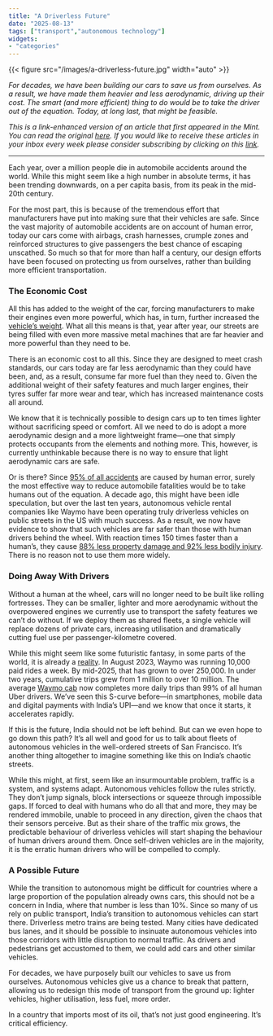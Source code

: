 ```yaml
---
title: "A Driverless Future"
date: "2025-08-13"
tags: ["transport","autonomous technology"]
widgets: 
- "categories"
---
```


{{< figure src="/images/a-driverless-future.jpg" width="auto" >}}

_For decades, we have been building our cars to save us from ourselves. As a result, we have made them heavier and less aerodynamic, driving up their cost. The smart (and more efficient) thing to do would be to take the driver out of the equation. Today, at long last, that might be feasible._

<!--more-->
_This is a link-enhanced version of an article that first appeared in the Mint. You can read the original [here](https://www.livemint.com/opinion/online-views/automobile-accident-fatalities-car-safety-features-self-driving-design-lightweight-vehicles-waymo-driverless-technology-11754923378249.html). If you would like to receive these articles in your inbox every week please consider subscribing by clicking on this [link](https://paragraph.xyz/@exmachina)._

---

Each year, over a million people die in automobile accidents around the world. While this might seem like a high number in absolute terms, it has been trending downwards, on a per capita basis, from its peak in the mid-20th century.

For the most part, this is because of the tremendous effort that manufacturers have put into making sure that their vehicles are safe. Since the vast majority of automobile accidents are on account of human error, today our cars come with airbags, crash harnesses, crumple zones and reinforced structures to give passengers the best chance of escaping unscathed. So much so that for more than half a century, our design efforts have been focused on protecting us from ourselves, rather than building more efficient transportation.

### The Economic Cost

All this has added to the weight of the car, forcing manufacturers to make their engines even more powerful, which has, in turn, further increased the [vehicle’s weight](https://austinvernon.site/blog/cheaptransportation.html?utm_source=substack&utm_medium=email). What all this means is that, year after year, our streets are being filled with even more massive metal machines that are far heavier and more powerful than they need to be.

There is an economic cost to all this. Since they are designed to meet crash standards, our cars today are far less aerodynamic than they could have been, and, as a result, consume far more fuel than they need to. Given the additional weight of their safety features and much larger engines, their tyres suffer far more wear and tear, which has increased maintenance costs all around.

We know that it is technically possible to design cars up to ten times lighter without sacrificing speed or comfort. All we need to do is adopt a more aerodynamic design and a more lightweight frame—one that simply protects occupants from the elements and nothing more. This, however, is currently unthinkable because there is no way to ensure that light aerodynamic cars are safe.

Or is there? Since [95% of all accidents](https://www.baileyjavinscarter.com/what-percentage-of-auto-accidents-are-caused-by-human-error/) are caused by human error, surely the most effective way to reduce automobile fatalities would be to take humans out of the equation. A decade ago, this might have been idle speculation, but over the last ten years, autonomous vehicle rental companies like Waymo have been operating truly driverless vehicles on public streets in the US with much success. As a result, we now have evidence to show that such vehicles are far safer than those with human drivers behind the wheel. With reaction times 150 times faster than a human’s, they cause [88% less property damage and 92% less bodily injury](https://waymo.com/blog/2024/12/new-swiss-re-study-waymo). There is no reason not to use them more widely.

### Doing Away With Drivers

Without a human at the wheel, cars will no longer need to be built like rolling fortresses. They can be smaller, lighter and more aerodynamic without the overpowered engines we currently use to transport the safety features we can’t do without. If we deploy them as shared fleets, a single vehicle will replace dozens of private cars, increasing utilisation and dramatically cutting fuel use per passenger-kilometre covered.

While this might seem like some futuristic fantasy, in some parts of the world, it is already a [reality](https://waymo.com/research/do-autonomous-vehicles-outperform-latest-generation-human-driven-vehicles-25-million-miles/). In August 2023, Waymo was running 10,000 paid rides a week. By mid-2025, that has grown to over 250,000. In under two years, cumulative trips grew from 1 million to over 10 million. The average [Waymo cab](https://unchartedterritories.tomaspueyo.com/p/robotaxis-are-here?utm_source=substack&utm_medium=email) now completes more daily trips than 99% of all human Uber drivers. We’ve seen this S-curve before—in smartphones, mobile data and digital payments with India’s UPI—and we know that once it starts, it accelerates rapidly.

If this is the future, India should not be left behind. But can we even hope to go down this path? It’s all well and good for us to talk about fleets of autonomous vehicles in the well-ordered streets of San Francisco. It’s another thing altogether to imagine something like this on India’s chaotic streets.

While this might, at first, seem like an insurmountable problem, traffic is a system, and systems adapt. Autonomous vehicles follow the rules strictly. They don’t jump signals, block intersections or squeeze through impossible gaps. If forced to deal with humans who do all that and more, they may be rendered immobile, unable to proceed in any direction, given the chaos that their sensors perceive. But as their share of the traffic mix grows, the predictable behaviour of driverless vehicles will start shaping the behaviour of human drivers around them. Once self-driven vehicles are in the majority, it is the erratic human drivers who will be compelled to comply.

### A Possible Future

While the transition to autonomous might be difficult for countries where a large proportion of the population already owns cars, this should not be a concern in India, where that number is less than 10%. Since so many of us rely on public transport, India’s transition to autonomous vehicles can start there. Driverless metro trains are being tested. Many cities have dedicated bus lanes, and it should be possible to insinuate autonomous vehicles into those corridors with little disruption to normal traffic. As drivers and pedestrians get accustomed to them, we could add cars and other similar vehicles.

For decades, we have purposely built our vehicles to save us from ourselves. Autonomous vehicles give us a chance to break that pattern, allowing us to redesign this mode of transport from the ground up: lighter vehicles, higher utilisation, less fuel, more order.

In a country that imports most of its oil, that’s not just good engineering. It’s critical efficiency.